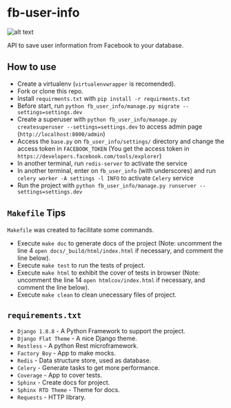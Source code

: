 # fb-user-info

![alt text](https://cdn1.iconfinder.com/data/icons/logotypes/32/square-facebook-128.png "Facebook")

API to save user information from Facebook to your database.

## How to use
* Create a virtualenv (``virtualenvwrapper`` is recomended).
* Fork or clone this repo.
* Install ``requirments.txt`` with ``pip install -r requirments.txt``
* Before start, run ``python fb_user_info/manage.py migrate --settings=settings.dev``
* Create a superuser with ``python fb_user_info/manage.py createsuperuser --settings=settings.dev`` to access admin page (``http://localhost:8000/admin``)
* Access the ``base.py`` on ``fb_user_info/settings/`` directory and change the access token in ``FACEBOOK_TOKEN`` (You get the access token in ``https://developers.facebook.com/tools/explorer``)
* In another terminal, run ``redis-server`` to activate the service
* In another terminal, enter on ``fb_user_info`` (with underscores) and run ``celery worker -A settings -l INFO`` to activate ``Celery`` service
* Run the project with ``python fb_user_info/manage.py runserver --settings=settings.dev``

## ``Makefile`` Tips
``Makefile`` was created to facilitate some commands.
* Execute ``make doc`` to generate docs of the project (Note: uncomment the line 4 ``open docs/_build/html/index.html`` if necessary, and comment the line below).
* Execute ``make test`` to run the tests of project.
* Execute ``make html`` to exhibit the cover of tests in browser (Note: uncomment the line 14 ``open htmlcov/index.html`` if necessary, and comment the line below).
* Execute ``make clean`` to clean unecessary files of project.

## ``requirements.txt``
* ``Django 1.8.8`` - A Python Framework to support the project.
* ``Django Flat Theme`` - A nice Django theme.
* ``Restless`` - A python Rest microframework.
* ``Factory Boy`` - App to make mocks.
* ``Redis`` - Data structure store, used as database.
* ``Celery`` - Generate tasks to get more performance.
* ``Coverage`` - App to cover tests.
* ``Sphinx`` - Create docs for project.
* ``Sphinx RTD Theme`` - Theme for docs.
* ``Requests`` - HTTP library.
